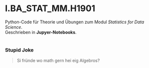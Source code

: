 # I.BA_STAT_MM.H1901
Python-Code für Theorie und Übungen zum Modul *Statistics for Data Science*.<br>
Geschrieben in **Jupyer-Notebooks**.<br>
<br>
### Stupid Joke
> Si fründe wo math gern hei eig Algebros?
